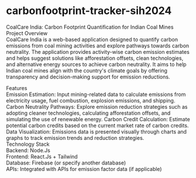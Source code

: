 # carbonfootprint-tracker-sih2024
CoalCare India: Carbon Footprint Quantification for Indian Coal Mines <br>
Project Overview <br>
CoalCare India is a web-based application designed to quantify carbon emissions from coal mining activities and explore pathways towards carbon neutrality. The application provides activity-wise carbon emission estimates and helps suggest solutions like afforestation offsets, clean technologies, and alternative energy sources to achieve carbon neutrality. It aims to help Indian coal mines align with the country's climate goals by offering transparency and decision-making support for emission reductions. <br>

Features <br>
Emission Estimation: Input mining-related data to calculate emissions from electricity usage, fuel combustion, explosion emissions, and shipping.
Carbon Neutrality Pathways: Explore emission reduction strategies such as adopting cleaner technologies, calculating afforestation offsets, and simulating the use of renewable energy.
Carbon Credit Calculation: Estimate potential carbon credits based on the current market rate of carbon credits.
Data Visualization: Emissions data is presented visually through charts and graphs to track emission trends and reduction strategies. <br>
Technology Stack <br>
Backend: Node.Js <br>
Frontend: React.Js + Tailwind <br>
Database: Firebase (or specify another database) <br>
APIs: Integrated with APIs for emission factor data (if applicable) <br>

